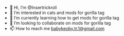 - 👋 Hi, I’m @Insertrickroll
- 👀 I’m interested in cats and mods for gorilla tag
- 🌱 I’m currently learning how to get mods for gorilla tag
- 💞️ I’m looking to collaborate on mods for gorilla tag
- 📫 How to reach me babykeoby.tr.1@gmail.com

<!---
Insertrickroll/Insertrickroll is a ✨ special ✨ repository because its `README.md` (this file) appears on your GitHub profile.
You can click the Preview link to take a look at your changes.
--->
